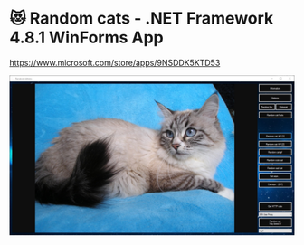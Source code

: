 # 😻 Random cats - .NET Framework 4.8.1 WinForms App
https://www.microsoft.com/store/apps/9NSDDK5KTD53

![Random_cats_EZz9s3kNrjgl.jpg](Assets/Random_cats_EZz9s3kNrjgl.jpg)
